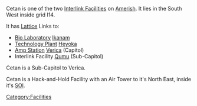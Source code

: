 Cetan is one of the two [Interlink
Facilities](Interlink_Facility.md) on
[Amerish](Amerish.md). It lies in the South West inside grid
I14.

It has [Lattice](Lattice.md) Links to:

- [Bio Laboratory](Bio_Laboratory.md)
  [Ikanam](Ikanam.md)
- [Technology Plant](Technology_Plant.md)
  [Heyoka](Heyoka.md)
- [Amp Station](Amp_Station.md) [Verica](Verica.md)
  (Capitol)
- Interlink Facility [Qumu](Qumu.md) (Sub-Capitol)

Cetan is a Sub-Capitol to Verica.

Cetan is a Hack-and-Hold Facility with an Air Tower to it's North East,
inside it's [SOI](SOI.md).

[Category:Facilities](Category:Facilities.md)
